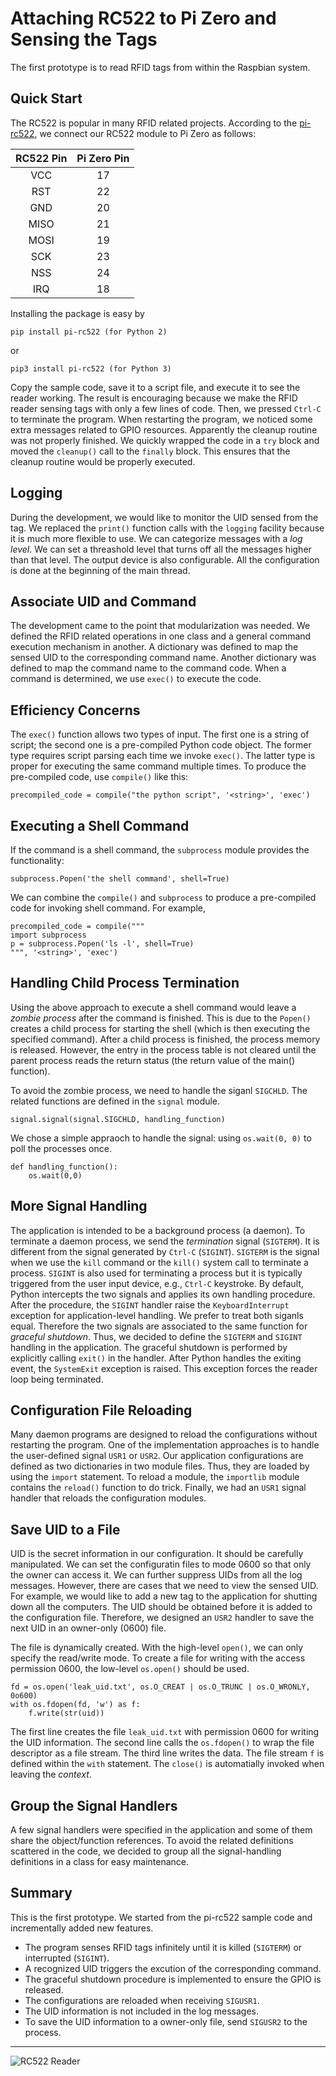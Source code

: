 Attaching RC522 to Pi Zero and Sensing the Tags
===============================================

The first prototype is to read RFID tags from within the Raspbian system.

Quick Start
-----------

The RC522 is popular in many RFID related projects.
According to the [pi-rc522](https://github.com/ondryaso/pi-rc522), we connect our RC522 module to Pi Zero as follows:

RC522 Pin | Pi Zero Pin
:--------:|:----------:
 VCC      | 17
 RST      | 22
 GND      | 20
 MISO     | 21
 MOSI     | 19
 SCK      | 23
 NSS      | 24
 IRQ      | 18

Installing the package is easy by

    pip install pi-rc522 (for Python 2)

or

    pip3 install pi-rc522 (for Python 3)

Copy the sample code, save it to a script file, and execute it to see the reader working.
The result is encouraging because we make the RFID reader sensing tags with only a few lines of code.
Then, we pressed `Ctrl-C` to terminate the program.
When restarting the program, we noticed some extra messages related to GPIO resources.
Apparently the cleanup routine was not properly finished.
We quickly wrapped the code in a `try` block and moved the `cleanup()` call to the `finally` block.
This ensures that the cleanup routine would be properly executed.

Logging
-------

During the development, we would like to monitor the UID sensed from the tag.
We replaced the `print()` function calls with the `logging` facility because
it is much more flexible to use. We can categorize messages with a *log level*.
We can set a threashold level that turns off all the messages higher than that level.
The output device is also configurable. All the configuration is done at the beginning of the main thread.

Associate UID and Command
-------------------------

The development came to the point that modularization was needed.
We defined the RFID related operations in one class and a general command execution mechanism in another.
A dictionary was defined to map the sensed UID to the corresponding command name.
Another dictionary was defined to map the command name to the command code.
When a command is determined, we use `exec()` to execute the code.

Efficiency Concerns
-------------------

The `exec()` function allows two types of input. The first one is a string of script; the second one
is a pre-compiled Python code object.
The former type requires script parsing each time we invoke `exec()`.
The latter type is proper for executing the same command multiple times.
To produce the pre-compiled code, use `compile()` like this:

    precompiled_code = compile("the python script", '<string>', 'exec')


Executing a Shell Command
-------------------------

If the command is a shell command, the `subprocess` module provides the functionality:

    subprocess.Popen('the shell command', shell=True)

We can combine the `compile()` and `subprocess` to produce a pre-compiled code for invoking shell command.
For example,

    precompiled_code = compile("""
    import subprocess
    p = subprocess.Popen('ls -l', shell=True)
    """, '<string>', 'exec')


Handling Child Process Termination
----------------------------------

Using the above approach to execute a shell command would leave a *zombie process* after the command is finished.
This is due to the `Popen()` creates a child process for starting the shell (which is then executing the specified command).
After a child process is finished, the process memory is released.
However, the entry in the process table is not cleared until the parent process reads the return status
(the return value of the main() function).

To avoid the zombie process, we need to handle the siganl `SIGCHLD`. The related functions are defined in the `signal` module.

    signal.signal(signal.SIGCHLD, handling_function)

We chose a simple appraoch to handle the signal: using `os.wait(0, 0)` to poll the processes once.

    def handling_function():
        os.wait(0,0)


More Signal Handling
--------------------

The application is intended to be a background process (a daemon).
To terminate a daemon process, we send the *termination* signal (`SIGTERM`).
It is different from the signal generated by `Ctrl-C` (`SIGINT`).
`SIGTERM` is the signal when we use the `kill` command or the `kill()` system call to terminate a process.
`SIGINT` is also used for terminating a process but it is typically triggered from the user input device, e.g., `Ctrl-C` keystroke.
By default, Python intercepts the two signals and applies its own handling procedure.
After the procedure, the `SIGINT` handler raise the `KeyboardInterrupt` exception for application-level handling.
We prefer to treat both siganls equal. Therefore the two signals are associated to the same function for *graceful shutdown*.
Thus, we decided to define the `SIGTERM` and `SIGINT` handling in the application.
The graceful shutdown is performed by explicitly calling `exit()` in the handler.
After Python handles the exiting event, the `SystemExit` exception is raised.
This exception forces the reader loop being terminated.


Configuration File Reloading
----------------------------

Many daemon programs are designed to reload the configurations without restarting the program.
One of the implementation approaches is to handle the user-defined signal `USR1` or `USR2`.
Our application configurations are defined as two dictionaries in two module files.
Thus, they are loaded by using the `import` statement.
To reload a module, the `importlib` module contains the `reload()` function to do trick.
Finally, we had an `USR1` signal handler that reloads the configuration modules.

Save UID to a File
------------------

UID is the secret information in our configuration. It should be carefully manipulated.
We can set the configuratin files to mode 0600 so that only the owner can access it.
We can further suppress UIDs from all the log messages.
However, there are cases that we need to view the sensed UID.
For example, we would like to add a new tag to the application for shutting down all the computers.
The UID should be obtained before it is added to the configuration file.
Therefore, we designed an `USR2` handler to save the next UID in an owner-only (0600) file.

The file is dynamically created. With the high-level `open()`, we can only specify the read/write mode.
To create a file for writing with the access permission 0600, the low-level `os.open()` should be used.

    fd = os.open('leak_uid.txt', os.O_CREAT | os.O_TRUNC | os.O_WRONLY, 0o600)
    with os.fdopen(fd, 'w') as f:
        f.write(str(uid))

The first line creates the file `leak_uid.txt` with permission 0600 for writing the UID information.
The second line calls the `os.fdopen()` to wrap the file descriptor as a file stream.
The third line writes the data.
The file stream `f` is defined within the `with` statement.
The `close()` is automatially invoked when leaving the *context*.

Group the Signal Handlers
-------------------------

A few signal handlers were specified in the application and some of them share the object/function references.
To avoid the related definitions scattered in the code, we decided to group all the signal-handling definitions in a class for easy maintenance.

Summary
-------

This is the first prototype. We started from the pi-rc522 sample code and incrementally added new features.
* The program senses RFID tags infinitely until it is killed (`SIGTERM`) or interrupted (`SIGINT`).
* A recognized UID triggers the excution of the corresponding command.
* The graceful shutdown procedure is implemented to ensure the GPIO is released.
* The configurations are reloaded when receiving `SIGUSR1`.
* The UID information is not included in the log messages.
* To save the UID information to a owner-only file, send `SIGUSR2` to the process.

----

![RC522 Reader](images/rc522.jpg)
